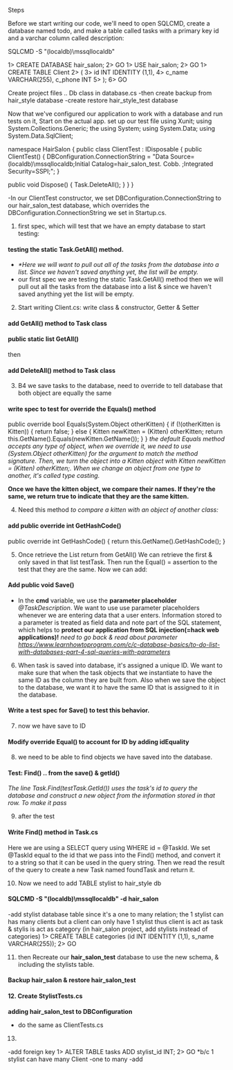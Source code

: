 Steps

Before we start writing our code, we'll need to open SQLCMD, create a database named todo, and make a table called tasks with a primary key id and a varchar column called description:

SQLCMD -S "(localdb)\mssqllocaldb"

1> CREATE DATABASE hair_salon; 2> GO 1> USE hair_salon; 2> GO 1> CREATE TABLE Client 2> ( 3> id INT IDENTITY (1,1), 4> c_name VARCHAR(255), c_phone INT 5> ); 6> GO

Create project files .. Db class in database.cs -then create backup from hair_style database -create restore hair_style_test database

Now that we've configured our application to work with a database and run tests on it, Start on the actual app. set up our test file using Xunit; using System.Collections.Generic; the using System; using System.Data; using System.Data.SqlClient;

namespace HairSalon { public class ClientTest : IDisposable { public ClientTest() { DBConfiguration.ConnectionString = "Data Source=(localdb)\mssqllocaldb;Initial Catalog=hair_salon_test. Cobb. ;Integrated Security=SSPI;"; }

public void Dispose()
{
  Task.DeleteAll();
}
}
}

-In our ClientTest constructor, we set DBConfiguration.ConnectionString to our hair_salon_test database, which overrides the DBConfiguration.ConnectionString we set in Startup.cs.

1. first spec, which will test that we have an empty database to start testing:
#### testing the static Task.GetAll() method.
 - _*Here we will want to pull out all of the tasks from the database into a list. Since we haven't saved anything yet, the list will be empty._
 - our first spec we are testing the static Task.GetAll() method then we will pull out all the tasks from the database into a list & since we haven't saved anything yet the list will be empty.

2. Start writing Client.cs: write class & constructor, Getter & Setter
#### add GetAll() method to Task class
#### public static list<Task> GetAll()
then
#### add DeleteAll() method to Task class

3. B4 we save tasks to the database, need to override to tell
database that both object are equally the same
#### write spec to test for override the Equals() method
public override bool Equals(System.Object otherKitten)
{
  if (!(otherKitten is Kitten))
  {
    return false;
  }
  else
  {
    Kitten newKitten = (Kitten) otherKitten;
    return this.GetName().Equals(newKitten.GetName());
  }
}
_the default Equals method accepts any type of object, when we override it, we need to use (System.Object otherKitten) for the argument to match the method signature. Then, we turn the object into a Kitten object with Kitten newKitten = (Kitten) otherKitten;. When we change an object from one type to another, it's called type casting._

**Once we have the kitten object, we compare their names. If they're the same, we return true to indicate that they are the same kitten.**

4. Need this method _to compare a kitten with an object of another class:_
#### add public override int GetHashCode()
public override int GetHashCode()
{
     return this.GetName().GetHashCode();
}

5. Once retrieve the List return from GetAll() We can retrieve the first & only saved in that list testTask. Then run the Equal() = assertion to the test that they are the same. Now we can add:
#### Add public void Save()
- In the **cmd** variable, we use the **parameter placeholder** *@TaskDescription*. We want to use use parameter placeholders whenever we are entering data that a user enters. Information stored to a parameter is treated as field data and note part of the SQL statement, which helps to **protect our application from SQL injection(=hack web applications)!**
*need to go back & read about parameter https://www.learnhowtoprogram.com/c/c-database-basics/to-do-list-with-databases-part-4-sql-queries-with-parameters*

6. When task is saved into database, it's assigned a unique ID. We want to make sure that when the task objects that we instantiate to have the same ID as the column they are built from. Also when we save the object to the database, we want it to have the same ID that is assigned to it in the database.
#### Write a test spec for Save() to test this behavior.

7. now we have save to ID
#### Modify override Equal() to account for ID by adding idEquality

8. we need to be able to find objects we have saved into the database.
#### Test: Find() .. from the save() & getId()
*The line Task.Find(testTask.GetId()) uses the task's id to query the database and construct a new object from the information stored in that row.
To make it pass*

9. after the test
#### Write Find() method in Task.cs
Here we are using a SELECT query using WHERE id = @TaskId. We set @TaskId equal to the id that we pass into the Find() method, and convert it to a string so that it can be used in the query string. Then we read the result of the query to create a new Task named foundTask and return it.

10. Now we need to add TABLE stylist to hair_style db
#### SQLCMD -S "(localdb)\mssqllocaldb" -d hair_salon
-add stylist database table since it's a one to many relation; the 1 stylist can has many clients but a client can only have 1 stylist thus client is act as task & stylis is act as category (in hair_salon project, add stylists instead of categories)
1> CREATE TABLE categories (id INT IDENTITY (1,1), s_name VARCHAR(255));
2> GO

11. then Recreate our **hair_salon_test** database to use the new schema, & including the stylists table.
#### Backup **hair_salon** & restore **hair_salon_test**

#### 12. Create StylistTests.cs
**adding hair_salon_test to DBConfiguration**
- do the same as ClientTests.cs

13.

-add foreign key
1> ALTER TABLE tasks ADD stylist_id INT; 2> GO *b/c 1 stylist can have many Client -one to many
-add
